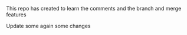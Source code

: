 This repo has created to learn the comments and the branch and merge features

Update some 
again some changes
